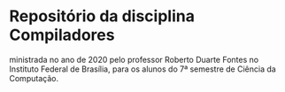 # Repositório da disciplina Compiladores
ministrada no ano de 2020  pelo professor Roberto Duarte Fontes no Instituto Federal de Brasília, para os alunos do 7ª semestre de Ciência da Computação.
